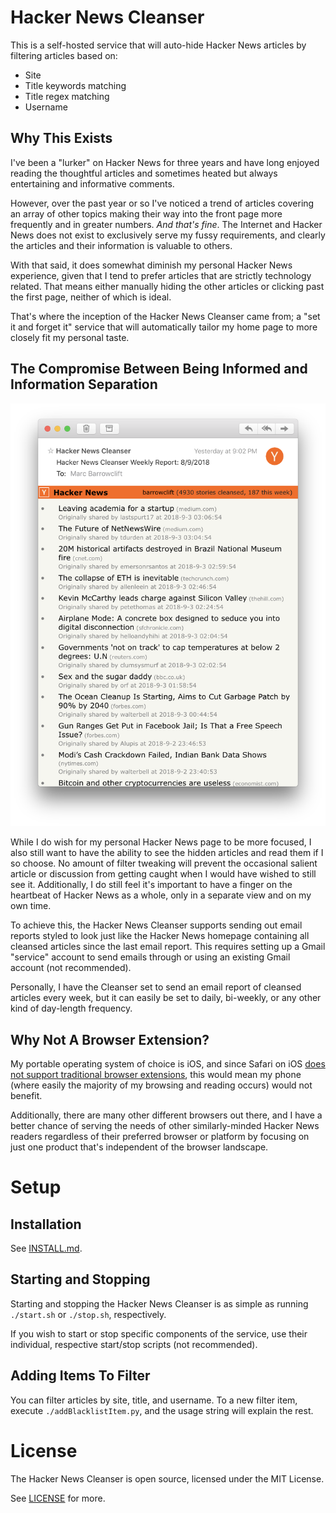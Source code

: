 # Hacker News Cleanser

This is a self-hosted service that will auto-hide Hacker News articles by filtering articles based on:

* Site
* Title keywords matching
* Title regex matching
* Username

## Why This Exists

I've been a "lurker" on Hacker News for three years and have long enjoyed reading the thoughtful articles and sometimes heated but always entertaining and informative comments.

However, over the past year or so I've noticed a trend of articles covering an array of other topics making their way into the front page more frequently and in greater numbers. *And that's fine*. The Internet and Hacker News does not exist to exclusively serve my fussy requirements, and clearly the articles and their information is valuable to others.

With that said, it does somewhat diminish my personal Hacker News experience, given that I tend to prefer articles that are strictly technology related. That means either manually hiding the other articles or clicking past the first page, neither of which is ideal.

That's where the inception of the Hacker News Cleanser came from; a "set it and forget it" service that will automatically tailor my home page to more closely fit my personal taste.

## The Compromise Between Being Informed and Information Separation

<img width="638" src="https://raw.githubusercontent.com/barrowclift/hacker-news-cleanser/master/screenshots/email-report.png" />

While I do wish for my personal Hacker News page to be more focused, I also still want to have the ability to see the hidden articles and read them if I so choose. No amount of filter tweaking will prevent the occasional salient article or discussion from getting caught when I would have wished to still see it. Additionally, I do still feel it's important to have a finger on the heartbeat of Hacker News as a whole, only in a separate view and on my own time.

To achieve this, the Hacker News Cleanser supports sending out email reports styled to look just like the Hacker News homepage containing all cleansed articles since the last email report. This requires setting up a Gmail "service" account to send emails through or using an existing Gmail account (not recommended).

Personally, I have the Cleanser set to send an email report of cleansed articles every week, but it can easily be set to daily, bi-weekly, or any other kind of day-length frequency.

## Why Not A Browser Extension?

My portable operating system of choice is iOS, and since Safari on iOS [does not support traditional browser extensions](https://apple.stackexchange.com/a/321213), this would mean my phone (where easily the majority of my browsing and reading occurs) would not benefit.

Additionally, there are many other different browsers out there, and I have a better chance of serving the needs of other similarly-minded Hacker News readers regardless of their preferred browser or platform by focusing on just one product that's independent of the browser landscape.

# Setup

## Installation

See [INSTALL.md](https://github.com/barrowclift/hacker-news-cleanser/blob/master/INSTALL.md).

## Starting and Stopping

Starting and stopping the Hacker News Cleanser is as simple as running `./start.sh` or `./stop.sh`, respectively.

If you wish to start or stop specific components of the service, use their individual, respective start/stop scripts (not recommended).

## Adding Items To Filter

You can filter articles by site, title, and username. To a new filter item, execute `./addBlacklistItem.py`, and the usage string will explain the rest.

# License

The Hacker News Cleanser is open source, licensed under the MIT License.

See [LICENSE](https://github.com/barrowclift/hacker-news-cleanser/blob/master/LICENSE) for more.
